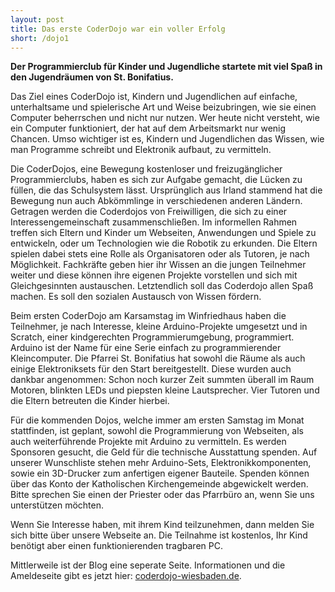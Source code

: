 ```yaml
---
layout: post
title: Das erste CoderDojo war ein voller Erfolg
short: /dojo1
---
```


**Der Programmierclub für Kinder und Jugendliche startete mit viel Spaß in den Jugendräumen von St. Bonifatius.**

Das Ziel eines CoderDojo ist, Kindern und Jugendlichen auf einfache,
 unterhaltsame und spielerische Art und Weise beizubringen, wie sie einen Computer beherrschen und nicht nur nutzen.
Wer heute nicht versteht, wie ein Computer funktioniert, der hat auf dem Arbeitsmarkt nur wenig Chancen.
Umso wichtiger ist es, Kindern und Jugendlichen das Wissen, wie man Programme schreibt und Elektronik aufbaut, zu vermitteln.

Die CoderDojos, eine Bewegung kostenloser und freizugänglicher Programmierclubs, haben es sich zur Aufgabe gemacht, die Lücken zu füllen, die das Schulsystem lässt.
Ursprünglich aus Irland stammend hat die Bewegung nun auch Abkömmlinge in verschiedenen anderen Ländern.
Getragen werden die Coderdojos von Freiwilligen, die sich zu einer Interessengemeinschaft zusammenschließen.
Im informellen Rahmen treffen sich Eltern und Kinder um Webseiten, Anwendungen und Spiele zu entwickeln, oder um Technologien wie die Robotik zu erkunden.
Die Eltern spielen dabei stets eine Rolle als Organisatoren oder als Tutoren, je nach Möglichkeit.
Fachkräfte geben hier ihr Wissen an die jungen Teilnehmer weiter und diese können ihre eigenen Projekte vorstellen und sich mit Gleichgesinnten austauschen.
Letztendlich soll das Coderdojo allen Spaß machen. Es soll den sozialen Austausch von Wissen fördern.

Beim ersten CoderDojo am Karsamstag im Winfriedhaus haben die Teilnehmer, je nach Interesse, kleine Arduino-Projekte umgesetzt und in Scratch,
einer kindgerechten Programmierumgebung, programmiert.
Arduino ist der Name für eine Serie einfach zu programmierender Kleincomputer.
Die Pfarrei St. Bonifatius hat sowohl die Räume als auch einige Elektroniksets für den Start bereitgestellt.
Diese wurden auch dankbar angenommen: Schon noch kurzer Zeit summten überall im Raum Motoren, blinkten LEDs und piepsten kleine Lautsprecher.
Vier Tutoren und die Eltern betreuten die Kinder hierbei.

Für die kommenden Dojos, welche immer am ersten Samstag im Monat stattfinden, ist geplant, sowohl die Programmierung von Webseiten,
als auch weiterführende Projekte mit Arduino zu vermitteln. Es werden Sponsoren gesucht, die Geld für die technische Ausstattung spenden.
Auf unserer Wunschliste stehen mehr Arduino-Sets, Elektronikkomponenten, sowie ein 3D-Drucker zum anfertigen eigener Bauteile.
Spenden können über das Konto der Katholischen Kirchengemeinde abgewickelt werden.
Bitte sprechen Sie einen der Priester oder das Pfarrbüro an, wenn Sie uns unterstützen möchten.

Wenn Sie Interesse haben, mit ihrem Kind teilzunehmen, dann melden Sie sich bitte über unsere Webseite an.
Die Teilnahme ist kostenlos, Ihr Kind benötigt aber einen funktionierenden tragbaren PC.

Mittlerweile ist der Blog eine seperate Seite.
Informationen und die Ameldeseite gibt es jetzt hier: [coderdojo-wiesbaden.de](https://coderdojo-wiesbaden.de).